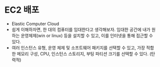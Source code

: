 # EC2 배포
- Elastic Computer Cloud
- 쉽게 이해하자면, 한 대의 컴퓨터를 임대한다고 생각해보자. 임대한 공간에 내가 원하는 운영체제(win or linux) 등을 설치할 수 있고, 이를 인터넷을 통해 접근할 수 있다.
- 여러 인스턴스 유형, 운영 체제 및 소프트웨어 패키지를 선택할 수 있고, 가장 적합한 메모리 구성, CPU, 인스턴스 스토리지, 부팅 파티션 크기를 선택할 수 있다. (탄력적)
